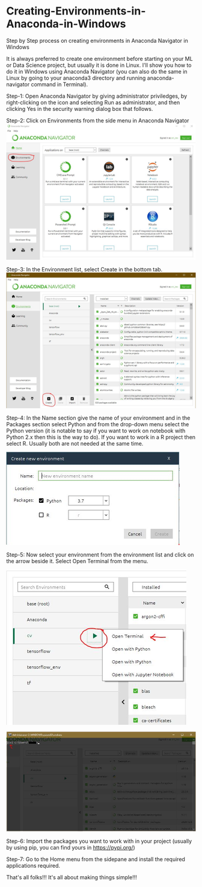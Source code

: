 # Creating-Environments-in-Anaconda-in-Windows
Step by Step process on creating environments in Anaconda Navigator in Windows

It is always preferred to create one environment before starting on your ML or Data Science project, but usually it is done in Linux. I'll show you how to do it in Windows using 
Anaconda Navigator (you can also do the same in Linux by going to your anaconda3 directory and running anaconda-navigator command in Terminal).

Step-1: Open Anaconda Navigator by giving administrator priviledges, by right-clicking on the icon and selecting Run as administrator, and then clicking Yes in the security warning dialog box that follows.



Step-2: Click on Environments from the side menu in Anaconda Navigator
![Step 1](https://raw.githubusercontent.com/AniLeo-01/Creating-Environments-in-Anaconda-in-Windows/main/Step-1.JPG)



Step-3: In the Environment list, select Create in the bottom tab.
![Step 2](https://raw.githubusercontent.com/AniLeo-01/Creating-Environments-in-Anaconda-in-Windows/main/Step-2.JPG)


Step-4: In the Name section give the name of your environment and in the Packages section select Python and from the drop-down menu select the Python version (it is notable to say if you want to work on notebook with Python 2.x then this is the way to do). If you want to work in a R project then select R. Usually both are not needed at the same    time.

![Step 3](https://raw.githubusercontent.com/AniLeo-01/Creating-Environments-in-Anaconda-in-Windows/main/Step-3.JPG)

        
Step-5: Now select your environment from the environment list and click on the arrow beside it. Select Open Terminal from the menu.

![Step 4](https://raw.githubusercontent.com/AniLeo-01/Creating-Environments-in-Anaconda-in-Windows/main/Step-4.JPG)

![Step 5](https://raw.githubusercontent.com/AniLeo-01/Creating-Environments-in-Anaconda-in-Windows/main/Step-5.JPG)

Step-6: Import the packages you want to work with in your project (usually by using pip, you can find yours in https://pypi.org/)

Step-7: Go to the Home menu from the sidepane and install the required applications required. 

That's all folks!!! It's all about making things simple!!!
        
